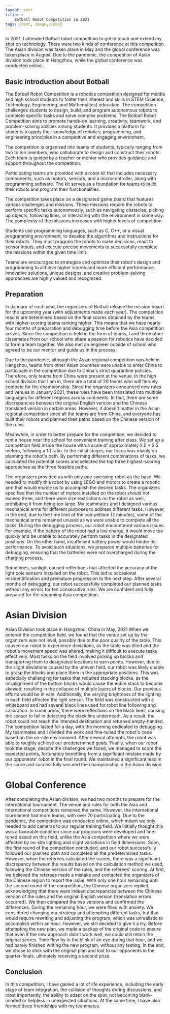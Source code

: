 ```yaml
---
layout: post
title: >
    Botball Robot Competition in 2021
tags: [Test, Image,video]
---
```


In 2021, I attended Botball robot competition to get in touch and extend my shot on technology. There were two kinds of conference at this competition. The Asian division was taken place in May and the global conference was taken place in August. Due to the pandemic, the competition of Asian division took place in Hangzhou, while the global conference was conducted online.

## Basic introduction about Botball

The Botball Robot Competition is a robotics competition designed for middle and high school students to foster their interest and skills in STEM (Science, Technology, Engineering, and Mathematics) education. The competition challenges students to design, build, and program autonomous robots to complete specific tasks and solve complex problems.
The Botball Robot Competition aims to promote hands-on learning, creativity, teamwork, and problem-solving abilities among students. It provides a platform for students to apply their knowledge of robotics, programming, and engineering principles in a competitive and engaging environment.

The competition is organized into teams of students, typically ranging from two to ten members, who collaborate to design and construct their robots. Each team is guided by a teacher or mentor who provides guidance and support throughout the competition.

Participating teams are provided with a robot kit that includes necessary components, such as motors, sensors, and a microcontroller, along with programming software. The kit serves as a foundation for teams to build their robots and program their functionalities.

The competition takes place on a designated game board that features various challenges and missions. These missions require the robots to perform specific tasks autonomously, such as navigating obstacles, picking up objects, following lines, or interacting with the environment in some way. The complexity of the missions increases with higher levels of competition.

Students use programming languages, such as C, C++, or a visual programming environment, to develop the algorithms and instructions for their robots. They must program the robots to make decisions, react to sensor inputs, and execute precise movements to successfully complete the missions within the given time limit.

Teams are encouraged to strategize and optimize their robot's design and programming to achieve higher scores and more efficient performance. Innovative solutions, unique designs, and creative problem-solving approaches are highly valued and recognized.

## Preparation

In January of each year, the organizers of Botball release the mission board for the upcoming year (with adjustments made each year). The competition results are determined based on the final scores obtained by the teams, with higher-scoring teams ranking higher. This means that we have nearly four months of preparation and debugging time before the Asia competition arrives.
Since the competition is held in the form of teams, I and three other classmates from our school who share a passion for robotics have decided to form a team together. We also met an engineer outside of school who agreed to be our mentor and guide us in the process.

Due to the pandemic, although the Asian regional competition was held in Hangzhou, teams from other Asian countries were unable to enter China to participate in the competition due to China's strict quarantine policies. Therefore, only teams from China were present at the venue. In the high school division that I am in, there are a total of 20 teams who will fiercely compete for the championship.
Since the organizers announced new rules and venues in January 2021, these rules have been translated into multiple languages for different regions across continents. In fact, there are some discrepancies between the original English version and the Chinese translated version in certain areas. However, it doesn't matter in the Asian regional competition since all the teams are from China, and everyone has built their robots and planned their paths based on the Chinese version of the rules.

Meanwhile, in order to better prepare for the competition, we decided to rent a house near the school for convenient training after class. We set up a competition field inside the house with a scale of approximately 2.5 * 2.5 meters, following a 1:1 ratio. In the initial stages, our focus was mainly on planning the robot's path. By performing different combinations of tasks, we calculated the potential scores and selected the top three highest-scoring approaches as the three feasible paths.

The organizers provided us with only one sweeping robot as the base. We needed to modify this robot by using LEGO and motors to create a robotic arm that would enable us to accomplish the desired tasks. The organizers specified that the number of motors installed on the robot should not exceed three, and there were size restrictions on the robot as well, prohibiting it from being too large.
My teammates and I designed various mechanical arms for different purposes to address different tasks. However, in the end, due to the time limit of the competition (2 minutes), some of the mechanical arms remained unused as we were unable to complete all the tasks. During the debugging process, our robot encountered various issues. For example, if the battery of the robot had a low charge, it would move too quickly and be unable to accurately perform tasks in the designated positions. On the other hand, insufficient battery power would hinder its performance. To avoid such situations, we prepared multiple batteries for debugging, ensuring that the batteries were not overcharged during the charging process.

Sometimes, sunlight caused reflections that affected the accuracy of the light pole sensors installed on the robot. This led to occasional misidentification and premature progression to the next step. After several months of debugging, our robot successfully completed our planned tasks without any errors for ten consecutive runs. We are confident and fully prepared for the upcoming Asia competition.

# Asian Division

Asian Division took place in Hangzhou, China in May, 2021.When we entered the competition field, we found that the venue set up by the organizers was not level, possibly due to the poor quality of the table. This caused our robot to experience deviations, as the table was tilted and the robot's movement speed was altered, making it difficult to execute tasks effectively. Most tasks on the field involved picking up blocks and transporting them to designated locations to earn points. However, due to the slight deviations caused by the uneven field, our robot was likely unable to grasp the blocks and place them in the appropriate positions. This was especially challenging for tasks that required stacking blocks, as the misalignment of the bottom blocks would cause the entire stack to become skewed, resulting in the collapse of multiple layers of blocks. Our previous efforts would be in vain. Additionally, the varying brightness of the lighting in each field affected the light sensor. The field was constructed with a whiteboard and had several black lines used for robot line following and calibration. In some areas, there were reflections on the black lines, causing the sensor to fail in detecting the black line underneath. As a result, the robot could not reach the intended destination and returned empty-handed. The competition lasted for a day, with the morning dedicated to debugging. My teammates and I divided the work and fine-tuned the robot's code based on the on-site environment. After several attempts, the robot was able to roughly achieve our predetermined goals. Finally, when our robot took the stage, despite the challenges we faced, we managed to score the expected points, fortunately benefiting from a significant mistake made by our opponents' robot in the final round. We maintained a significant lead in the score and successfully secured the championship in the Asian division.

# Global Conference

After completing the Asian division, we had two months to prepare for the international tournament. The venue and rules for both the Asia and international competitions remained the same. However, the international tournament had more teams, with over 70 participating. Due to the pandemic, the competition was conducted online, which meant we only needed to add cameras to our regular training field. We initially thought this was a favorable condition since our programs were developed and fine-tuned based on this field, unlike the Asia competition where we were affected by on-site lighting and slight variations in field dimensions.
Soon, the first round of the competition concluded, and our robot successfully followed our planned path and completed all the predetermined tasks. However, when the referees calculated the scores, there was a significant discrepancy between the results based on the calculation method we used, following the Chinese version of the rules, and the referees' scoring. At first, we believed the referees made a mistake and contacted the organizers of the Chinese region to report the issue. With only one hour remaining until the second round of the competition, the Chinese organizers replied, acknowledging that there were indeed discrepancies between the Chinese version of the rules and the original English version (translation errors occurred). We then compared the two versions and confirmed the differences.
During the remaining hour, we were filled with anxiety. We considered changing our strategy and attempting different tasks, but that would require rewriting and adjusting the program, which was unrealistic to accomplish within an hour. However, we still decided to give it a try. Before attempting the new plan, we made a backup of the original code to ensure that even if the new approach didn't work well, we could still retain the original scores. Time flew by in the blink of an eye during that hour, and we had barely finished writing the new program, without any testing. In the end, we chose to stick with the original plan and lost to our opponents in the quarter-finals, ultimately receiving a second prize.

## Conclusion

In this competition, I have gained a lot of life experience, including the early stage of team integration, the collision of thoughts during discussions, and most importantly, the ability to adapt on the spot, not becoming blank-minded or helpless in unexpected situations. At the same time, I have also formed deep friendships with my teammates.